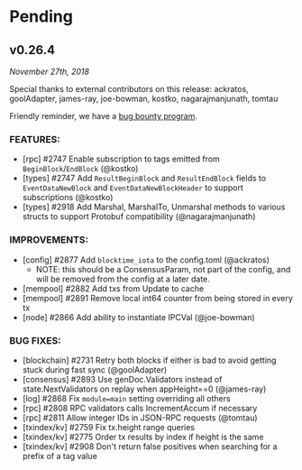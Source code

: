 # Pending

## v0.26.4

*November 27th, 2018*

Special thanks to external contributors on this release:
ackratos, goolAdapter, james-ray, joe-bowman, kostko,
nagarajmanjunath, tomtau


Friendly reminder, we have a [bug bounty
program](https://hackerone.com/tendermint).

### FEATURES:

- [rpc] \#2747 Enable subscription to tags emitted from `BeginBlock`/`EndBlock` (@kostko)
- [types] \#2747 Add `ResultBeginBlock` and `ResultEndBlock` fields to `EventDataNewBlock`
    and `EventDataNewBlockHeader` to support subscriptions (@kostko)
- [types] \#2918 Add Marshal, MarshalTo, Unmarshal methods to various structs
  to support Protobuf compatibility (@nagarajmanjunath)

### IMPROVEMENTS:

- [config] \#2877 Add `blocktime_iota` to the config.toml (@ackratos)
    - NOTE: this should be a ConsensusParam, not part of the config, and will be
      removed from the config at a later date.
- [mempool] \#2882 Add txs from Update to cache
- [mempool] \#2891 Remove local int64 counter from being stored in every tx
- [node] \#2866 Add ability to instantiate IPCVal (@joe-bowman)

### BUG FIXES:

- [blockchain] \#2731 Retry both blocks if either is bad to avoid getting stuck during fast sync (@goolAdapter)
- [consensus] \#2893 Use genDoc.Validators instead of state.NextValidators on replay when appHeight==0 (@james-ray)
- [log] \#2868 Fix `module=main` setting overriding all others
- [rpc] \#2808 RPC validators calls IncrementAccum if necessary
- [rpc] \#2811 Allow integer IDs in JSON-RPC requests (@tomtau)
- [txindex/kv] \#2759 Fix tx.height range queries
- [txindex/kv] \#2775 Order tx results by index if height is the same
- [txindex/kv] \#2908 Don't return false positives when searching for a prefix of a tag value
